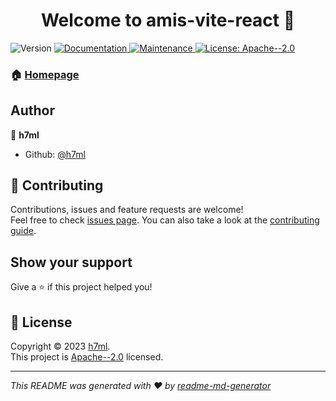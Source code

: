 <h1 align="center">Welcome to amis-vite-react 👋</h1>
<p>
  <img alt="Version" src="https://img.shields.io/badge/version-0.0.1-blue.svg?cacheSeconds=2592000" />
  <a href="https://github.com/h7ml/amis-vite-react#readme" target="_blank">
    <img alt="Documentation" src="https://img.shields.io/badge/documentation-yes-brightgreen.svg" />
  </a>
  <a href="https://github.com/h7ml/amis-vite-react/graphs/commit-activity" target="_blank">
    <img alt="Maintenance" src="https://img.shields.io/badge/Maintained%3F-yes-green.svg" />
  </a>
  <a href="https://github.com/h7ml/amis-vite-react/blob/master/LICENSE" target="_blank">
    <img alt="License: Apache--2.0" src="https://img.shields.io/github/license/h7ml/amis-vite-react" />
  </a>
</p>

### 🏠 [Homepage](https://amis-vite-react.h7ml.cn)

## Author

👤 **h7ml**

* Github: [@h7ml](https://github.com/h7ml)

## 🤝 Contributing

Contributions, issues and feature requests are welcome!<br />Feel free to check [issues page](https://github.com/h7ml/amis-vite-react/issues). You can also take a look at the [contributing guide](https://github.com/h7ml/amis-vite-react/blob/master/CONTRIBUTING.md).

## Show your support

Give a ⭐️ if this project helped you!

## 📝 License

Copyright © 2023 [h7ml](https://github.com/h7ml).<br />
This project is [Apache--2.0](https://github.com/h7ml/amis-vite-react/blob/master/LICENSE) licensed.

***
_This README was generated with ❤️ by [readme-md-generator](https://github.com/kefranabg/readme-md-generator)_